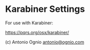 Karabiner Settings
==================

For use with Karabiner:

https://pqrs.org/osx/karabiner/

(c) Antonio Ognio <antonio@ognio.com>
